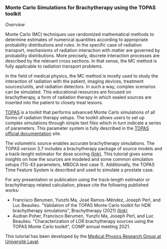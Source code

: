 ### Monte Carlo Simulations for Brachytherapy using the TOPAS toolkit
_Overview_ 

Monte Carlo (MC) techniques use randomized mathematical methods to determine estimates of numerical quantities according to appropriate probability distributions and rules. In the specific case of radiation transport, mechanisms of radiation interaction with matter are governed by probability distributions. More precisely, discrete interaction processes are described by the relevant cross sections. In that sense, the MC method is fully applicable to radiation transport problems. 

In the field of medical physics, the MC method is mostly used to study the interaction of radiation with the patient, imaging devices, treatment sources/units, and radiation detectors. In such a way, complex scenarios can be simulated. This educational resources are focused on brachytherapy, a form of radiation therapy in which sealed sources are inserted into the patient to closely treat lesions.

[TOPAS](http://www.topasmc.org/) is a toolkit that performs advanced Monte Carlo simulations of all forms of radiation therapy setups. The toolkit allows users to set up complex simulations through simple text files which in turn indicate a series of parameters. This parameter system is fully described in the [TOPAS official documentation](https://topas.readthedocs.io/en/latest/getting-started/intro.html) site. 


The volumetric source enables accurate brachytherapy simulations. The TOPAS version 3.7 includes a brachytherapy package of source models and a track-lenght estimator for dose scoring [(link)](https://topas.readthedocs.io/en/latest/examples-docs/Brachytherapy/index.html). This tutorial gives some insights on how the sources are modeled and some common simulation setups (TG-43 parameters, MBDCA test case 1). Additionally, the TOPAS Time Feature System is described and used to simulate a prostate case.

For any presentation or publication using the track-length estimator or brachytherapy related calculation, please cite the following published works:

* Francisco Berumen, Yunzhi Ma, José Ramos-Méndez, Joseph Perl, and Luc Beaulieu. "Validation of the TOPAS Monte Carlo toolkit for HDR brachytherapy simulations", Brachytherapy (2021) [(link)](https://doi.org/10.1016/j.brachy.2020.12.007)
* Audran Poher, Francisco Berumen, Yunzhi Ma, Joseph Perl, and Luc Beaulieu. "Characterization of LDR brachytherapy sources using the TOPAS Monte Carlo toolkit", COMP annual meeting 2021.

This tutorial has been developed by the [Medical Physics Research Group at Université Laval](https://physmed.fsg.ulaval.ca).


